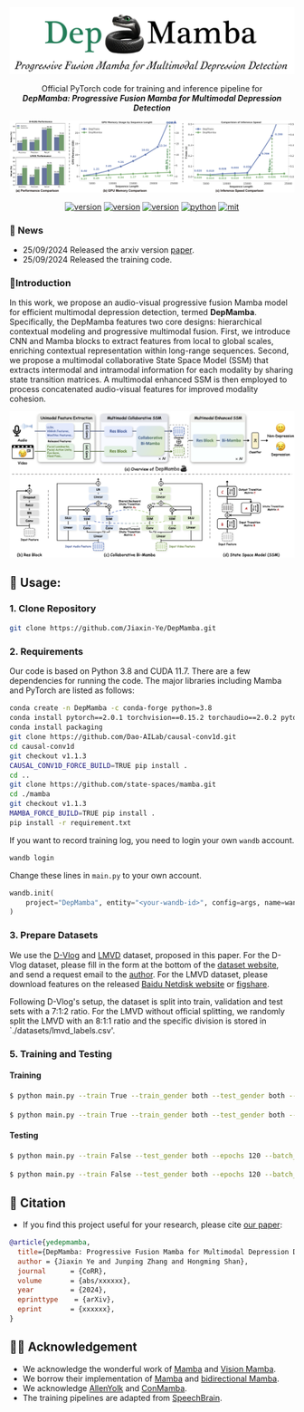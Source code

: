 <div align="center">
    <p>
    <img src="./src/mamba_logo.png" alt="DepMamba Logo" style="weight: 200px;">
    </p>
     <p>
    Official PyTorch code for training and inference pipeline for <br>
    <b><em>DepMamba: Progressive Fusion Mamba for Multimodal Depression Detection</em></b>
    </p>
    <p>
    <img src="./src/efficiency.png" alt="DepMamba pipeline" style=" weight: 250px;">
    </p>
     <a href="https://arxiv.org/abs/2409.15936"><img src="https://img.shields.io/badge/arXiv-2409.15936-b31b1b.svg" alt="version"></a>    
    <a href="https://github.com/Jiaxin-Ye/DepMamba"><img src="https://img.shields.io/badge/Platform-linux-lightgrey" alt="version"></a>
    <a href="https://github.com/Jiaxin-Ye/DepMamba"><img src="https://img.shields.io/badge/Python-3.8+-orange" alt="version"></a>
    <a href="https://github.com/Jiaxin-Ye/DepMamba"><img src="https://img.shields.io/badge/PyTorch-1.13+-brightgreen" alt="python"></a>
    <a href="https://github.com/Jiaxin-Ye/DepMamba"><img src="https://img.shields.io/badge/License-MIT-red.svg" alt="mit"></a>
</div>


### 📰 News
* 25/09/2024 Released the arxiv version [paper](https://arxiv.org/abs/2409.15936).
* 25/09/2024 Released the training code.
  

### 📕Introduction

In this work, we propose an audio-visual progressive fusion Mamba model for efficient multimodal depression detection,  termed **DepMamba**. Specifically, the DepMamba features two core designs: hierarchical contextual modeling and progressive multimodal fusion. First, we introduce CNN and Mamba blocks to extract features from local to global scales, enriching contextual representation within long-range sequences. 
Second, we propose a multimodal collaborative State Space Model (SSM) that extracts intermodal and intramodal information for each modality by sharing state transition matrices. A multimodal enhanced SSM is then employed to process concatenated audio-visual features for improved modality cohesion. 

<div align="center">
    <p>
    <img src="./src/main.png" alt="DepMamba pipeline" style="weight: 350px;">
    </p>
    

</div>

## 📖 Usage:


### 1. Clone Repository

```bash
git clone https://github.com/Jiaxin-Ye/DepMamba.git
```

### 2. Requirements

Our code is based on Python 3.8 and CUDA 11.7. There are a few dependencies for running the code. The major libraries including Mamba and PyTorch are listed as follows:

```bash
conda create -n DepMamba -c conda-forge python=3.8
conda install pytorch==2.0.1 torchvision==0.15.2 torchaudio==2.0.2 pytorch-cuda=11.7 -c pytorch -c nvidia
conda install packaging
git clone https://github.com/Dao-AILab/causal-conv1d.git 
cd causal-conv1d 
git checkout v1.1.3 
CAUSAL_CONV1D_FORCE_BUILD=TRUE pip install .
cd ..
git clone https://github.com/state-spaces/mamba.git
cd ./mamba
git checkout v1.1.3
MAMBA_FORCE_BUILD=TRUE pip install .
pip install -r requirement.txt
```

If you want to record training log, you need to login your own `wandb` account. 

```bash
wandb login
```

Change these lines in `main.py` to your own account.

```python
wandb.init(
    project="DepMamba", entity="<your-wandb-id>", config=args, name=wandb_run_name,
)
```

### 3. Prepare Datasets

We use the [D-Vlog](https://doi.org/10.1609/aaai.v36i11.21483) and [LMVD](https://arxiv.org/abs/2407.00024) dataset, proposed in this paper. For the D-Vlog dataset, please fill in the form at the bottom of the [dataset website](https://sites.google.com/view/jeewoo-yoon/dataset), and send a request email to the [author](mailto:yoonjeewoo@gmail.com). For the LMVD dataset, please download features on the released [Baidu Netdisk website](https://pan.baidu.com/s/1gviwLfbFcRSaARP5oT9yZQ?pwd=tvwa) or [figshare](https://figshare.com/articles/dataset/LMVD/25698351). 

Following D-Vlog's setup, the dataset is split into train, validation and test sets with a 7:1:2 ratio. For the LMVD without official splitting, we randomly split the LMVD with an 8:1:1 ratio and the specific division is stored in `./datasets/lmvd_labels.csv'.

### 5. Training and Testing

#### Training

```bash
$ python main.py --train True --train_gender both --test_gender both --epochs 120 --batch_size 16 --learning_rate 1e-4 --model DepMamba --dataset dvlog --gpu 0

$ python main.py --train True --train_gender both --test_gender both --epochs 120 --batch_size 16 --learning_rate 1e-4 --model DepMamba --dataset lmvd --gpu 0
```

#### Testing

```bash
$ python main.py --train False --test_gender both --epochs 120 --batch_size 16 --learning_rate 1e-4 --model DepMamba --dataset dvlog --gpu 0

$ python main.py --train False --test_gender both --epochs 120 --batch_size 16 --learning_rate 1e-4 --model DepMamba --dataset lmvd --gpu 0
```


## 📖 Citation

- If you find this project useful for your research, please cite [our paper](https://arxiv.org/abs/2211.08233):

```bibtex
@article{yedepmamba,
  title={DepMamba: Progressive Fusion Mamba for Multimodal Depression Detection},
  author = {Jiaxin Ye and Junping Zhang and Hongming Shan},
  journal      = {CoRR},
  volume       = {abs/xxxxxx},
  year         = {2024},
  eprinttype    = {arXiv},
  eprint       = {xxxxxx},
}
```

## 🙌🏻 Acknowledgement

- We acknowledge the wonderful work of [Mamba](https://arxiv.org/abs/2312.00752) and [Vision Mamba](https://arxiv.org/abs/2401.09417). 
- We borrow their implementation of [Mamba](https://github.com/state-spaces/mamba) and [bidirectional Mamba](https://github.com/hustvl/Vim). 
- We acknowledge [AllenYolk](https://github.com/AllenYolk/depression-detection) and [ConMamba](https://github.com/xi-j/Mamba-ASR).
- The training pipelines are adapted from [SpeechBrain](https://speechbrain.github.io).
